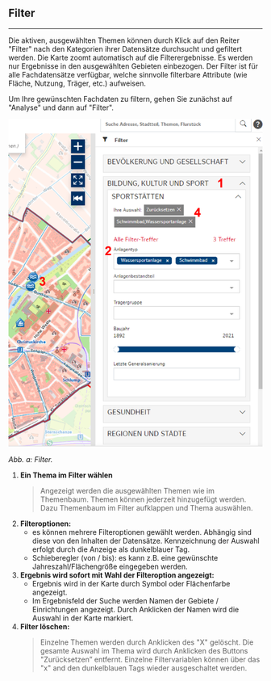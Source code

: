 ## Filter
___
Die aktiven, ausgewählten Themen können durch Klick auf den Reiter "Filter" nach den Kategorien ihrer Datensätze durchsucht und gefiltert werden. Die Karte zoomt automatisch auf die Filterergebnisse. Es werden nur Ergebnisse in den ausgewählten Gebieten einbezogen. Der Filter ist für alle Fachdatensätze verfügbar, welche sinnvolle filterbare Attribute (wie Fläche, Nutzung, Träger, etc.) aufweisen.  

Um Ihre gewünschten Fachdaten zu filtern, gehen Sie zunächst auf "Analyse" und dann auf "Filter".

![Abbildung 1: Filter](/cosi/manuals/005_filter.PNG)

*Abb. a: Filter.*  

1. **Ein Thema im Filter wählen**
   > Angezeigt werden die ausgewählten Themen wie im Themenbaum. Themen können jederzeit hinzugefügt werden. Dazu Themenbaum im Filter aufklappen und Thema auswählen.
2. **Filteroptionen:**
    - es können mehrere Filteroptionen gewählt werden. Abhängig sind diese von den Inhalten der Datensätze. Kennzeichnung der Auswahl erfolgt durch die Anzeige als dunkelblauer Tag. 
    - Schieberegler (von / bis): es kann z.B. eine gewünschte Jahreszahl/Flächengröße eingegeben werden.
3. **Ergebnis wird sofort mit Wahl der Filteroption angezeigt:**
    - Ergebnis wird in der Karte durch Symbol oder Flächenfarbe angezeigt.
    - Im Ergebnisfeld der Suche werden Namen der Gebiete / Einrichtungen angezeigt. Durch Anklicken der Namen wird die Auswahl in der Karte markiert. 
4. **Filter löschen:** 
   > Einzelne Themen werden durch Anklicken des "X" gelöscht. Die gesamte Auswahl im Thema wird durch Anklicken des Buttons "Zurücksetzen” entfernt.
   > Einzelne Filtervariablen können über das "x" and den dunkelblauen Tags wieder ausgeschaltet werden.
   
<div style="page-break-after: always;"></div>

